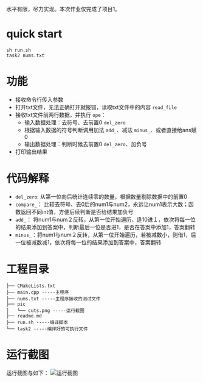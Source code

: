 水平有限，尽力实现。本次作业仅完成了项目1。

# quick start
```
sh run.sh
task2 nums.txt
```

# 功能
- 接收命令行传入参数
- 打开txt文件，无法正确打开就报错，读取txt文件中的内容 `read_file`
- 接收txt文件前两行数据，并执行 `ope`：
    - 输入数据处理：去符号、去前置0 `del_zero`
    - 根据输入数据的符号判断调用加法 `add_`、减法 `minus_`、或者直接给ans赋0
    - 输出数据处理：判断时候去前置0 `del_zero`、加负号
- 打印输出结果

# 代码解释
- `del_zero`: 从第一位向后统计连续零的数量，根据数量剔除数据中的前置0
- `compare_`： 比较去符号、去0后的num1与num2，永远让num1表示大数；函数返回不同int值，方便后续判断是否给结果加负号
- `add_`： 将num1与num２反转，从第一位开始遍历，逢10进１，依次将每一位的结果添加到答案中，判断最后一位是否进1，是否在答案中添加1，答案翻转
- `minus_`：将num1与num２反转，从第一位开始遍历，若被减数小，则借1，后一位被减数减1，依次将每一位的结果添加到答案中，答案翻转


# 工程目录
```
├── CMakeLists.txt 
├── main.cpp -----主程序
├── nums.txt -----主程序接收的测试文件
├── pic
│   └── cuts.png -----运行截图
├── readme.md
├── run.sh -----编译脚本
└── task2 -----编译好的可执行文件
```
# 运行截图
运行截图与如下： 
![运行截图](/pic/cuts.png)

